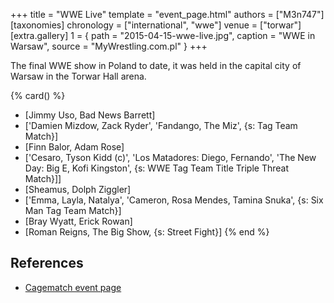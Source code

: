 +++
title = "WWE Live"
template = "event_page.html"
authors = ["M3n747"]
[taxonomies]
chronology = ["international", "wwe"]
venue = ["torwar"]
[extra.gallery]
1 = { path = "2015-04-15-wwe-live.jpg", caption = "WWE in Warsaw", source = "MyWrestling.com.pl" }
+++

The final WWE show in Poland to date, it was held in the capital city of Warsaw in the Torwar Hall arena.

{% card() %}
- [Jimmy Uso, Bad News Barrett]
- ['Damien Mizdow, Zack Ryder', 'Fandango, The Miz', {s: Tag Team Match}]
- [Finn Balor, Adam Rose]
- ['Cesaro, Tyson Kidd (c)', 'Los Matadores: Diego, Fernando', 'The New Day: Big E, Kofi Kingston', {s: WWE Tag Team Title Triple Threat Match}]]
- [Sheamus, Dolph Ziggler]
- ['Emma, Layla, Natalya', 'Cameron, Rosa Mendes, Tamina Snuka', {s: Six Man Tag Team Match}]
- [Bray Wyatt, Erick Rowan]
- [Roman Reigns, The Big Show, {s: Street Fight}]
{% end %}

## References

* [Cagematch event page](https://www.cagematch.net/?id=1&nr=120041)
